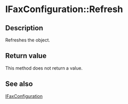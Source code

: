 # IFaxConfiguration::Refresh

## Description

Refreshes the object.

## Return value

This method does not return a value.

## See also

[IFaxConfiguration](https://learn.microsoft.com/previous-versions/windows/desktop/api/faxcomex/nn-faxcomex-ifaxconfiguration)